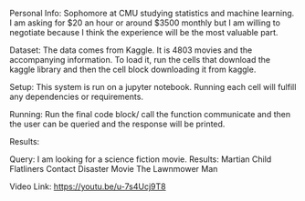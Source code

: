 Personal Info: Sophomore at CMU studying statistics and machine learning. I am asking for $20 an hour or around $3500 monthly but I am willing to negotiate because I think the experience will be the most valuable part.

Dataset: The data comes from Kaggle. It is 4803 movies and the accompanying information. To load it, run the cells that download the kaggle library and then the cell block downloading it from kaggle.

Setup: This system is run on a jupyter notebook. Running each cell will fulfill any dependencies or requirements. 

Running: Run the final code block/ call the function communicate and then the user can be queried and the response will be printed. 

Results:

Query: I am looking for a science fiction movie. 
Results: 
      Martian Child
      Flatliners
      Contact
      Disaster Movie
      The Lawnmower Man

Video Link: https://youtu.be/u-7s4Ucj9T8